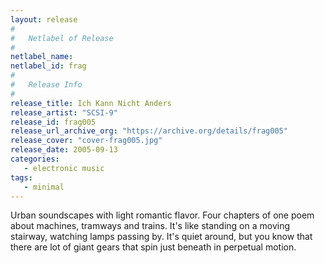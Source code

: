 ```yaml
---
layout: release
#
#   Netlabel of Release
#
netlabel_name: 
netlabel_id: frag
#
#   Release Info
#
release_title: Ich Kann Nicht Anders
release_artist: "SCSI-9"
release_id: frag005
release_url_archive_org: "https://archive.org/details/frag005"
release_cover: "cover-frag005.jpg"
release_date: 2005-09-13
categories:
   - electronic music
tags:
   - minimal
---
```

Urban soundscapes with light romantic flavor. Four chapters of one poem about machines, tramways and trains. It's like standing on a moving stairway, watching lamps passing by. It's quiet around, but you know that there are lot of giant gears that spin just beneath in perpetual motion.

